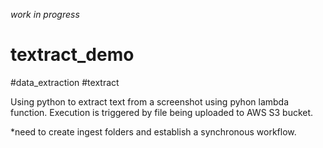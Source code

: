 *work in progress*
# textract_demo

#data_extraction
#textract

 Using python to extract text from a screenshot using pyhon lambda function. Execution is triggered by file being uploaded to AWS S3 bucket.
 
 *need to create ingest folders and establish a synchronous workflow. 


